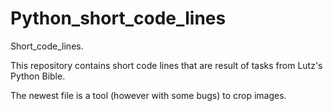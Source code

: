 # Python_short_code_lines
Short_code_lines.

This repository contains short code lines that are result of tasks from Lutz's Python Bible.

The newest file is a tool (however with some bugs) to crop images.

